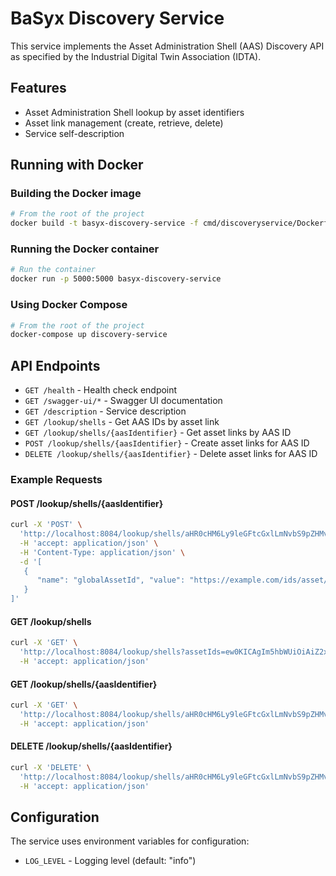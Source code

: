 # BaSyx Discovery Service

This service implements the Asset Administration Shell (AAS) Discovery API as specified by the Industrial Digital Twin Association (IDTA).

## Features

- Asset Administration Shell lookup by asset identifiers
- Asset link management (create, retrieve, delete)
- Service self-description

## Running with Docker

### Building the Docker image

```bash
# From the root of the project
docker build -t basyx-discovery-service -f cmd/discoveryservice/Dockerfile .
```

### Running the Docker container

```bash
# Run the container
docker run -p 5000:5000 basyx-discovery-service
```

### Using Docker Compose

```bash
# From the root of the project
docker-compose up discovery-service
```

## API Endpoints

- `GET /health` - Health check endpoint
- `GET /swagger-ui/*` - Swagger UI documentation
- `GET /description` - Service description
- `GET /lookup/shells` - Get AAS IDs by asset link
- `GET /lookup/shells/{aasIdentifier}` - Get asset links by AAS ID
- `POST /lookup/shells/{aasIdentifier}` - Create asset links for AAS ID
- `DELETE /lookup/shells/{aasIdentifier}` - Delete asset links for AAS ID

### Example Requests

#### POST /lookup/shells/{aasIdentifier}

```bash
curl -X 'POST' \
  'http://localhost:8084/lookup/shells/aHR0cHM6Ly9leGFtcGxlLmNvbS9pZHMvYWFzLzI1OTVfNjc5NF85NDc4Xzc2NTE' \
  -H 'accept: application/json' \
  -H 'Content-Type: application/json' \
  -d '[
   {
      "name": "globalAssetId", "value": "https://example.com/ids/asset/1063_3578_5966_4799"
   }
]'
```

#### GET /lookup/shells

```bash
curl -X 'GET' \
  'http://localhost:8084/lookup/shells?assetIds=ew0KICAgIm5hbWUiOiAiZ2xvYmFsQXNzZXRJZCIsDQogICAidmFsdWUiOiAiaHR0cHM6Ly9leGFtcGxlLmNvbS9pZHMvYXNzZXQvMTA2M18zNTc4XzU5NjZfNDc5OSINCn0' \
  -H 'accept: application/json'
```

#### GET /lookup/shells/{aasIdentifier}

```bash
curl -X 'GET' \
  'http://localhost:8084/lookup/shells/aHR0cHM6Ly9leGFtcGxlLmNvbS9pZHMvYWFzLzI1OTVfNjc5NF85NDc4Xzc2NTE' \
  -H 'accept: application/json'
```

#### DELETE /lookup/shells/{aasIdentifier}

```bash
curl -X 'DELETE' \
  'http://localhost:8084/lookup/shells/aHR0cHM6Ly9leGFtcGxlLmNvbS9pZHMvYWFzLzI1OTVfNjc5NF85NDc4Xzc2NTE' \
  -H 'accept: application/json'
```

## Configuration

The service uses environment variables for configuration:

- `LOG_LEVEL` - Logging level (default: "info")
